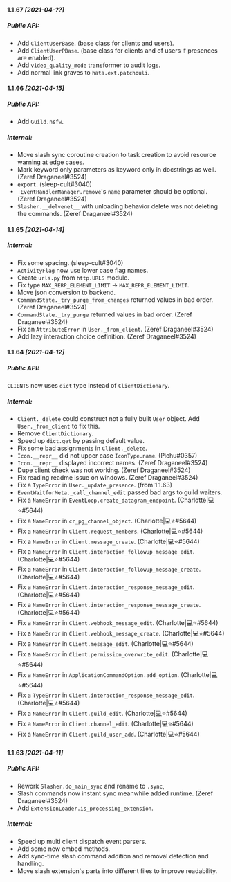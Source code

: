 #### 1.1.67  *\[2021-04-??\]*


##### Public API:

- Add `ClientUserBase`. (base class for clients and users).
- Add `ClientUserPBase`. (base class for clients and of users if presences are enabled).
- Add `video_quality_mode` transformer to audit logs.
- Add normal link graves to `hata.ext.patchouli`.

#### 1.1.66  *\[2021-04-15\]*

##### Public API:

- Add `Guild.nsfw`.

##### Internal:

- Move slash sync coroutine creation to task creation to avoid resource warning at edge cases.
- Mark keyword only parameters as keyword only in docstrings as well. (Zeref Draganeel#3524)
- `export`. (sleep-cult#3040)
- `_EventHandlerManager.remove`'s `name` parameter should be optional. (Zeref Draganeel#3524)
- `Slasher.__delvenet__` with unloading behavior delete was not deleting the commands. (Zeref Draganeel#3524)

#### 1.1.65  *\[2021-04-14\]*

##### Internal:

- Fix some spacing. (sleep-cult#3040)
- `ActivityFlag` now use lower case flag names.
- Create `urls.py` from `http.URLS` module.
- Fix type `MAX_RERP_ELEMENT_LIMIT` -> `MAX_REPR_ELEMENT_LIMIT`.
- Move json conversion to backend.
- `CommandState._try_purge_from_changes` returned values in bad order. (Zeref Draganeel#3524)
- `CommandState._try_purge` returned values in bad order. (Zeref Draganeel#3524)
- Fix an `AttributeError` in `User._from_client`. (Zeref Draganeel#3524)
- Add lazy interaction choice definition. (Zeref Draganeel#3524)

#### 1.1.64  *\[2021-04-12\]*

##### Public API:

`CLIENTS` now uses `dict` type instead of `ClientDictionary`.

##### Internal:

- `Client._delete` could construct not a fully built `User` object. Add `User._from_client` to fix this.
- Remove `ClientDictionary`.
- Speed up `dict.get` by passing default value.
- Fix some bad assignments in `Client._delete`.
- `Icon.__repr__` did not upper case `IconType.name`. (Pichu#0357)
- `Icon.__repr__` displayed incorrect names. (Zeref Draganeel#3524)
- Dupe client check was not working. (Zeref Draganeel#3524)
- Fix reading readme issue on windows. (Zeref Draganeel#3524)
- Fix a `TypeError` in `User._update_presence`. (from 1.1.63)
- `EventWaitforMeta._call_channel_edit` passed bad args to guild waiters.
- Fix a `NameError` in `EventLoop.create_datagram_endpoint`. (Charlotte|💻⭐#5644)
- Fix a `NameError` in `cr_pg_channel_object`. (Charlotte|💻⭐#5644)
- Fix a `NameError` in `Client.request_members`. (Charlotte|💻⭐#5644)
- Fix a `NameError` in `Client.message_create`. (Charlotte|💻⭐#5644)
- Fix a `NameError` in `Client.interaction_followup_message_edit`. (Charlotte|💻⭐#5644)
- Fix a `NameError` in `Client.interaction_followup_message_create`. (Charlotte|💻⭐#5644)
- Fix a `NameError` in `Client.interaction_response_message_edit`. (Charlotte|💻⭐#5644)
- Fix a `NameError` in `Client.interaction_response_message_create`. (Charlotte|💻⭐#5644)
- Fix a `NameError` in `Client.webhook_message_edit`. (Charlotte|💻⭐#5644)
- Fix a `NameError` in `Client.webhook_message_create`. (Charlotte|💻⭐#5644)
- Fix a `NameError` in `Client.message_edit`. (Charlotte|💻⭐#5644)
- Fix a `NameError` in `Client.permission_overwrite_edit`. (Charlotte|💻⭐#5644)
- Fix a `NameError` in `ApplicationCommandOption.add_option`. (Charlotte|💻⭐#5644)
- Fix a `TypeError` in `Client.interaction_response_message_edit`. (Charlotte|💻⭐#5644)
- Fix a `NameError` in `Client.guild_edit`. (Charlotte|💻⭐#5644)
- Fix a `NameError` in `Client.channel_edit`. (Charlotte|💻⭐#5644)
- Fix a `NameError` in `Client.guild_user_add`. (Charlotte|💻⭐#5644)

#### 1.1.63  *\[2021-04-11\]*

##### Public API:

- Rework `Slasher.do_main_sync` and rename to `.sync`,
- Slash commands now instant sync meanwhile added runtime. (Zeref Draganeel#3524)
- Add `ExtensionLoader.is_processing_extension`.

##### Internal:

- Speed up multi client dispatch event parsers.
- Add some new embed methods.
- Add sync-time slash command addition and removal detection and handling.
- Move slash extension's parts into different files to improve readability.
